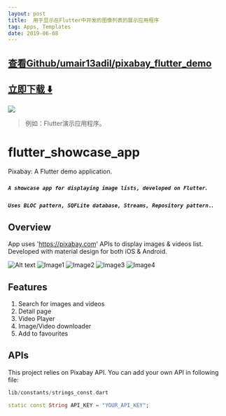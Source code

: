 ```yaml
---
layout: post
title:  用于显示在Flutter中开发的图像列表的展示应用程序
tag: Apps, Templates
date: 2019-06-08
---
```


 

## [查看Github/umair13adil/pixabay_flutter_demo](http://github.com/umair13adil/pixabay_flutter_demo)
## [立即下载 ️⬇️ ](https://codeload.github.com/umair13adil/pixabay_flutter_demo/zip/master) 


 
![](https://flutterawesome.com/content/images/2019/03/flutter_showcase_appv.jpg)
 
>
> 例如：Flutter演示应用程序。
>

 
# flutter_showcase_app

Pixabay: A Flutter demo application.

##### `A showcase app for displaying image lists, developed on Flutter`.
##### `Uses BLOC pattern, SQFLite database, Streams, Repository pattern.`.

Overview
--------

App uses 'https://pixabay.com' APIs to display images & videos list. Developed with material design for both iOS & Android.

![Alt text](assets/icon/icon.png?raw=true "Icon")
![Image1](https://raw.githubusercontent.com/umair13adil/pixabay_flutter_demo/master/pictures/picture1.png)
![Image2](https://raw.githubusercontent.com/umair13adil/pixabay_flutter_demo/master/pictures/picture2.png)
![Image3](https://raw.githubusercontent.com/umair13adil/pixabay_flutter_demo/master/pictures/picture3.png)
![Image4](https://raw.githubusercontent.com/umair13adil/pixabay_flutter_demo/master/pictures/picture4.png)

Features
--------

1. Search for images and videos
2. Detail page
3. Video Player
4. Image/Video downloader
5. Add to favourites


APIs
--------

This project relies on Pixabay API. You can add your own API in following file:

```dart
lib/constants/strings_const.dart

static const String API_KEY = "YOUR_API_KEY";
```
